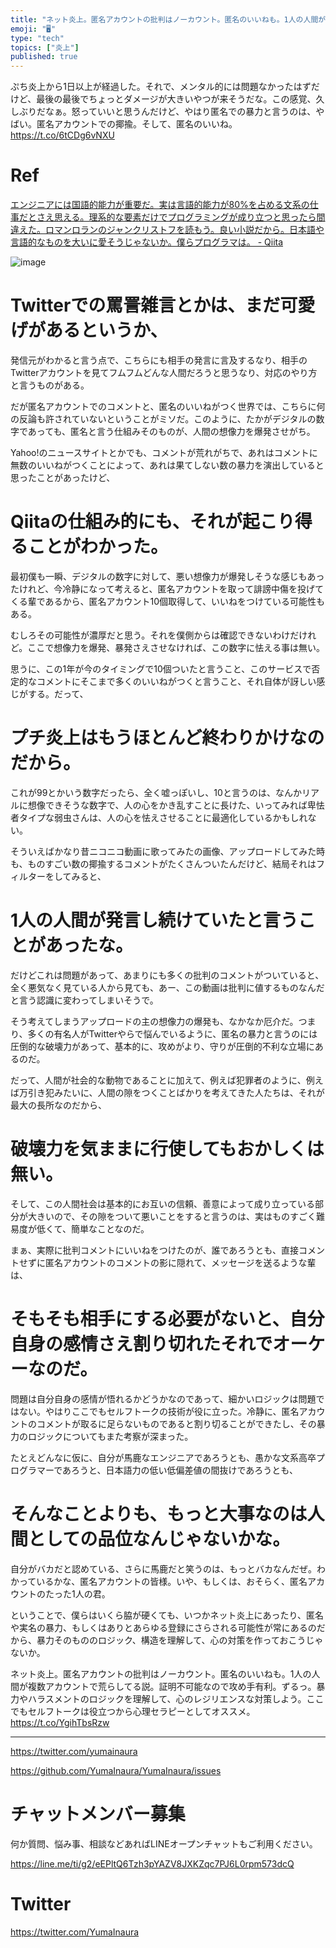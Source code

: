 ```yaml
---
title: "ネット炎上。匿名アカウントの批判はノーカウント。匿名のいいねも。1人の人間が複数アカウントで荒らしてる説。証明不可能なので攻め手有利。ずるっ"
emoji: "🖥"
type: "tech"
topics: ["炎上"]
published: true
---
```


ぷち炎上から1日以上が経過した。それで、メンタル的には問題なかったはずだけど、最後の最後でちょっとダメージが大きいやつが来そうだな。この感覚、久しぶりだなぁ。怒っていいと思うんだけど、やはり匿名での暴力と言うのは、やばい。匿名アカウントでの揶揄。そして、匿名のいいね。 https://t.co/6tCDg6vNXU

# Ref

[エンジニアには国語的能力が重要だ。実は言語的能力が80%を占める文系の仕事だとさえ思える。理系的な要素だけでプログラミングが成り立つと思ったら間違えた。ロマンロランのジャンクリストフを読もう。良い小説だから。日本語や言語的なものを大いに愛そうじゃないか。僕らプログラマは。 - Qiita](https://qiita.com/YumaInaura/items/8a0cc0721ae78175bce4#comment-11f3ea04acf7d800539b)

![image](https://user-images.githubusercontent.com/13635059/51483089-8e107f80-1ddb-11e9-949b-410f4953a977.png)

# Twitterでの罵詈雑言とかは、まだ可愛げがあるというか、

発信元がわかると言う点で、こちらにも相手の発言に言及するなり、相手のTwitterアカウントを見てフムフムどんな人間だろうと思うなり、対応のやり方と言うものがある。

だが匿名アカウントでのコメントと、匿名のいいねがつく世界では、こちらに何の反論も許されていないということがミソだ。このように、たかがデジタルの数字であっても、匿名と言う仕組みそのものが、人間の想像力を爆発させがち。

Yahoo!のニュースサイトとかでも、コメントが荒れがちで、あれはコメントに無数のいいねがつくことによって、あれは果てしない数の暴力を演出していると思ったことがあったけど、

# Qiitaの仕組み的にも、それが起こり得ることがわかった。

最初僕も一瞬、デジタルの数字に対して、悪い想像力が爆発しそうな感じもあったけれど、今冷静になって考えると、匿名アカウントを取って誹謗中傷を投げてくる輩であるから、匿名アカウント10個取得して、いいねをつけている可能性もある。

むしろその可能性が濃厚だと思う。それを僕側からは確認できないわけだけれど。ここで想像力を爆発、暴発さえさせなければ、この数字に怯える事は無い。

思うに、この1年が今のタイミングで10個ついたと言うこと、このサービスで否定的なコメントにそこまで多くのいいねがつくと言うこと、それ自体が訝しい感じがする。だって、

# プチ炎上はもうほとんど終わりかけなのだから。

これが99とかいう数字だったら、全く嘘っぽいし、10と言うのは、なんかリアルに想像できそうな数字で、人の心をかき乱すことに長けた、いってみれば卑怯者タイプな弱虫さんは、人の心を怯えさせることに最適化しているかもしれない。

そういえばかなり昔ニコニコ動画に歌ってみたの画像、アップロードしてみた時も、ものすごい数の揶揄するコメントがたくさんついたんだけど、結局それはフィルターをしてみると、

# 1人の人間が発言し続けていたと言うことがあったな。

だけどこれは問題があって、あまりにも多くの批判のコメントがついていると、全く悪気なく見ている人から見ても、あー、この動画は批判に値するものなんだと言う認識に変わってしまいそうで。

そう考えてしまうアップロードの主の想像力の爆発も、なかなか厄介だ。つまり、多くの有名人がTwitterやらで悩んでいるように、匿名の暴力と言うのには圧倒的な破壊力があって、基本的に、攻めがより、守りが圧倒的不利な立場にあるのだ。

だって、人間が社会的な動物であることに加えて、例えば犯罪者のように、例えば万引き犯みたいに、人間の隙をつくことばかりを考えてきた人たちは、それが最大の長所なのだから、

# 破壊力を気ままに行使してもおかしくは無い。

そして、この人間社会は基本的にお互いの信頼、善意によって成り立っている部分が大きいので、その隙をついて悪いことをすると言うのは、実はものすごく難易度が低くて、簡単なことなのだ。

まぁ、実際に批判コメントにいいねをつけたのが、誰であろうとも、直接コメントせずに匿名アカウントのコメントの影に隠れて、メッセージを送るような輩は、

# そもそも相手にする必要がないと、自分自身の感情さえ割り切れたそれでオーケーなのだ。

問題は自分自身の感情が悟れるかどうかなのであって、細かいロジックは問題ではない。やはりここでもセルフトークの技術が役に立った。冷静に、匿名アカウントのコメントが取るに足らないものであると割り切ることができたし、その暴力のロジックについてもまた考察が深まった。

たとえどんなに仮に、自分が馬鹿なエンジニアであろうとも、愚かな文系高卒プログラマーであろうと、日本語力の低い低偏差値の間抜けであろうとも、

# そんなことよりも、もっと大事なのは人間としての品位なんじゃないかな。

自分がバカだと認めている、さらに馬鹿だと笑うのは、もっとバカなんだぜ。わかっているかな、匿名アカウントの皆様。いや、もしくは、おそらく、匿名アカウントのたった1人の君。

ということで、僕らはいくら脇が硬くても、いつかネット炎上にあったり、匿名や実名の暴力、もしくはありとあらゆる登録にさらされる可能性が常にあるのだから、暴力そのもののロジック、構造を理解して、心の対策を作っておこうじゃないか。

ネット炎上。匿名アカウントの批判はノーカウント。匿名のいいねも。1人の人間が複数アカウントで荒らしてる説。証明不可能なので攻め手有利。ずるっ。暴力やハラスメントのロジックを理解して、心のレジリエンスな対策しよう。ここでもセルフトークは役立つから心理セラピーとしてオススメ。 https://t.co/YgihTbsRzw


---

https://twitter.com/yumainaura

https://github.com/YumaInaura/YumaInaura/issues









<!-- Update From Qiita API -->

# チャットメンバー募集


何か質問、悩み事、相談などあればLINEオープンチャットもご利用ください。

https://line.me/ti/g2/eEPltQ6Tzh3pYAZV8JXKZqc7PJ6L0rpm573dcQ





# Twitter


https://twitter.com/YumaInaura


<!-- Update From Qiita API -->


